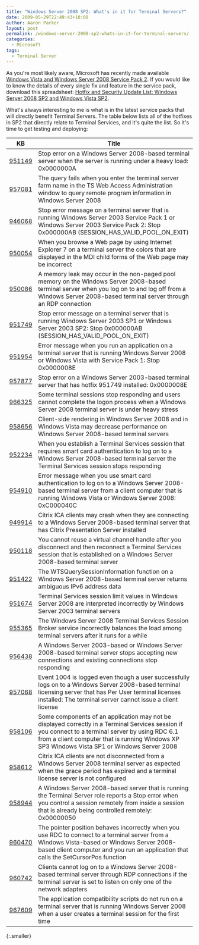 ```yaml
---
title: "Windows Server 2008 SP2: What's in it for Terminal Servers?"
date: 2009-05-29T22:49:43+10:00
author: Aaron Parker
layout: post
permalink: /windows-server-2008-sp2-whats-in-it-for-terminal-servers/
categories:
  - Microsoft
tags:
  - Terminal Server
---
```

As you're most likely aware, Microsoft has recently made available [Windows Vista and Windows Server 2008 Service Pack 2](http://www.microsoft.com/downloads/details.aspx?FamilyID=a4dd31d5-f907-4406-9012-a5c3199ea2b3&DisplayLang=en). If you would like to know the details of every single fix and feature in the service pack, download this spreadsheet: [Hotfix and Security Update List: Windows Server 2008 SP2 and Windows Vista SP2](http://www.microsoft.com/downloads/details.aspx?displaylang=en&FamilyID=d8b2cf4b-a2df-4664-8dd8-e840001e33f3).

What's always interesting to me is what is in the latest service packs that will directly benefit Terminal Servers. The table below lists all of the hotfixes in SP2 that directly relate to Terminal Services, and it's quite the list. So it's time to get testing and deploying:

|KB                                              |Title                                                                                                                                                                                                                                              |
|------------------------------------------------|---------------------------------------------------------------------------------------------------------------------------------------------------------------------------------------------------------------------------------------------------|
|[951149](http://support.microsoft.com/kb/951149)|Stop error on a Windows Server 2008-based terminal server when the server is running under a heavy load: 0x0000000A                                                                                                                                |
|[957081](http://support.microsoft.com/kb/957081)|The query fails when you enter the terminal server farm name in the TS Web Access Administration window to query remote program information in Windows Server 2008                                                                                 |
|[946068](http://support.microsoft.com/kb/946068)|Stop error message on a terminal server that is running Windows Server 2003 Service Pack 1 or Windows Server 2003 Service Pack 2: Stop 0x000000AB (SESSION_HAS_VALID_POOL_ON_EXIT)                                                                 |
|[950054](http://support.microsoft.com/kb/950054)|When you browse a Web page by using Internet Explorer 7 on a terminal server the colors that are displayed in the MDI child forms of the Web page may be incorrect                                                                                 |
|[950086](http://support.microsoft.com/kb/950086)|A memory leak may occur in the non-paged pool memory on the Windows Server 2008-based terminal server when you log on to and log off from a Windows Server 2008-based terminal server through an RDP connection                                     |
|[951749](http://support.microsoft.com/kb/951749)|Stop error message on a terminal server that is running Windows Server 2003 SP1 or Windows Server 2003 SP2: Stop 0x000000AB (SESSION_HAS_VALID_POOL_ON_EXIT)                                                                                       |
|[951954](http://support.microsoft.com/kb/951954)|Error message when you run an application on a terminal server that is running Windows Server 2008 or Windows Vista with Service Pack 1: Stop 0x0000008E                                                                                           |
|[957877](http://support.microsoft.com/kb/957877)|Stop error on a Windows Server 2003-based terminal server that has hotfix 951749 installed: 0x0000008E                                                                                                                                             |
|[966325](http://support.microsoft.com/kb/966325)|Some terminal sessions stop responding and users cannot complete the logon process when a Windows Server 2008 terminal server is under heavy stress                                                                                                |
|[958656](http://support.microsoft.com/kb/958656)|Client-side rendering in Windows Server 2008 and in Windows Vista may decrease performance on Windows Server 2008-based terminal servers                                                                                                           |
|[952234](http://support.microsoft.com/kb/952234)|When you establish a Terminal Services session that requires smart card authentication to log on to a Windows Server 2008-based terminal server the Terminal Services session stops responding                                                     |
|[954910](http://support.microsoft.com/kb/954910)|Error message when you use smart card authentication to log on to a Windows Server 2008-based terminal server from a client computer that is running Windows Vista or Windows Server 2008: 0xC000040C                                              |
|[949914](http://support.microsoft.com/kb/949914)|Citrix ICA clients may crash when they are connecting to a Windows Server 2008-based terminal server that has Citrix Presentation Server installed                                                                                                 |
|[950118](http://support.microsoft.com/kb/950118)|You cannot reuse a virtual channel handle after you disconnect and then reconnect a Terminal Services session that is established on a Windows Server 2008-based terminal server                                                                   |
|[951422](http://support.microsoft.com/kb/951422)|The WTSQuerySessionInformation function on a Windows Server 2008-based terminal server returns ambiguous IPv6 address data                                                                                                                         |
|[951674](http://support.microsoft.com/kb/951674)|Terminal Services session limit values in Windows Server 2008 are interpreted incorrectly by Windows Server 2003 terminal servers                                                                                                                  |
|[955365](http://support.microsoft.com/kb/955365)|The Windows Server 2008 Terminal Services Session Broker service incorrectly balances the load among terminal servers after it runs for a while                                                                                                    |
|[956438](http://support.microsoft.com/kb/956438)|A Windows Server 2003-based or Windows Server 2008-based terminal server stops accepting new connections and existing connections stop responding                                                                                                  |
|[957068](http://support.microsoft.com/kb/957068)|Event 1004 is logged even though a user successfully logs on to a Windows Server 2008-based terminal licensing server that has Per User terminal licenses installed: The terminal server cannot issue a client license                             |
|[958106](http://support.microsoft.com/kb/958106)|Some components of an application may not be displayed correctly in a Terminal Services session if you connect to a terminal server by using RDC 6.1 from a client computer that is running Windows XP SP3 Windows Vista SP1 or Windows Server 2008|
|[958612](http://support.microsoft.com/kb/958612)|Citrix ICA clients are not disconnected from a Windows Server 2008 terminal server as expected when the grace period has expired and a terminal license server is not configured                                                                   |
|[958944](http://support.microsoft.com/kb/958944)|A Windows Server 2008-based server that is running the Terminal Server role reports a Stop error when you control a session remotely from inside a session that is already being controlled remotely: 0x00000050                                   |
|[960470](http://support.microsoft.com/kb/960470)|The pointer position behaves incorrectly when you use RDC to connect to a terminal server from a Windows Vista-based or Windows Server 2008-based client computer and you run an application that calls the SetCursorPos function                  |
|[960742](http://support.microsoft.com/kb/960742)|Clients cannot log on to a Windows Server 2008-based terminal server through RDP connections if the terminal server is set to listen on only one of the network adapters                                                                           |
|[967609](http://support.microsoft.com/kb/967609)|The application compatibility scripts do not run on a terminal server that is running Windows Server 2008 when a user creates a terminal session for the first time                                                                                |
{:.smaller}

